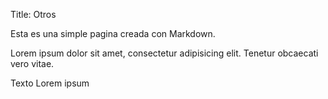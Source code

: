 Title: Otros

Esta es una simple pagina creada con Markdown.

Lorem ipsum dolor sit amet, consectetur adipisicing elit. Tenetur obcaecati vero vitae.

<!-- ![experiencia-2](./images/experiencia-2.jpg "ẗext") -->

Texto Lorem ipsum
